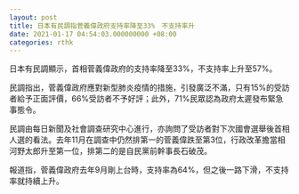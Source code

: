 ```yaml
---
layout: post
title: 日本有民調指菅義偉政府支持率降至33%　不支持率升
date: 2021-01-17 04:54:03.000000000 +08:00
categories: rthk
---
```


日本有民調顯示，首相菅義偉政府的支持率降至33%，不支持率上升至57%。

民調指出，菅義偉政府應對新型肺炎疫情的措施，引發廣泛不滿，只有15%的受訪者給予正面評價，66%受訪者不予好評；此外，71%民眾認為政府太遲發布緊急事態令。

民調由每日新聞及社會調查研究中心進行，亦詢問了受訪者對下次國會選舉後首相人選的看法。去年11月在調查中仍然排第一的菅義偉跌至第3位，行政改革擔當相河野太郎升至第一位，排第二的是自民黨前幹事長石破茂。

報道指，菅義偉政府去年9月剛上台時，支持率為64%，但之後一路下滑，不支持率就持續上升。
